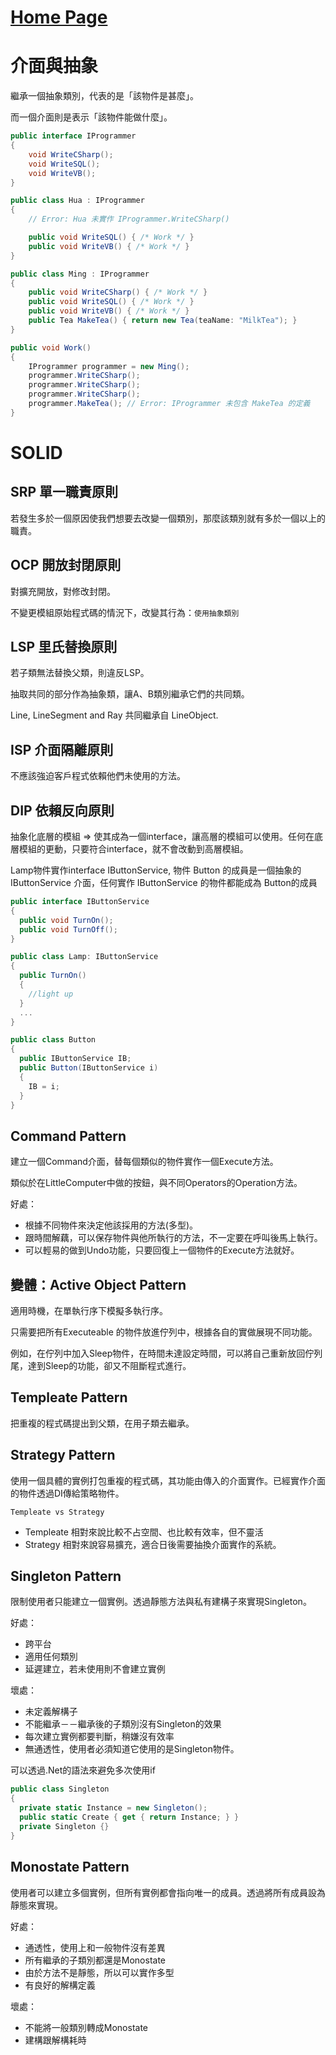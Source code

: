 # [Home Page](https://github.com/yuhuan0205/CSharpLearning)

# 介面與抽象
繼承一個抽象類別，代表的是「該物件是甚麼」。

而一個介面則是表示「該物件能做什麼」。

```C#
public interface IProgrammer
{
    void WriteCSharp();
    void WriteSQL();
    void WriteVB();
}

public class Hua : IProgrammer
{
    // Error: Hua 未實作 IProgrammer.WriteCSharp()

    public void WriteSQL() { /* Work */ }
    public void WriteVB() { /* Work */ }
}

public class Ming : IProgrammer
{
    public void WriteCSharp() { /* Work */ }
    public void WriteSQL() { /* Work */ }
    public void WriteVB() { /* Work */ }
    public Tea MakeTea() { return new Tea(teaName: "MilkTea"); }
}

public void Work()
{
    IProgrammer programmer = new Ming();
    programmer.WriteCSharp();
    programmer.WriteCSharp();
    programmer.WriteCSharp();
    programmer.MakeTea(); // Error: IProgrammer 未包含 MakeTea 的定義
}
```

# SOLID
## SRP 單一職責原則
若發生多於一個原因使我們想要去改變一個類別，那麼該類別就有多於一個以上的職責。

## OCP 開放封閉原則
對擴充開放，對修改封閉。

不變更模組原始程式碼的情況下，改變其行為：`使用抽象類別`

## LSP 里氏替換原則
若子類無法替換父類，則違反LSP。

抽取共同的部分作為抽象類，讓A、B類別繼承它們的共同類。

Line, LineSegment and Ray 共同繼承自 LineObject.

## ISP 介面隔離原則
不應該強迫客戶程式依賴他們未使用的方法。

## DIP 依賴反向原則
抽象化底層的模組 => 使其成為一個interface，讓高層的模組可以使用。任何在底層模組的更動，只要符合interface，就不會改動到高層模組。

Lamp物件實作interface IButtonService, 物件 Button 的成員是一個抽象的 IButtonService 介面，任何實作 IButtonService 的物件都能成為 Button的成員

```C#
public interface IButtonService
{
  public void TurnOn();
  public void TurnOff();
} 

public class Lamp: IButtonService
{
  public TurnOn()
  {
    //light up
  }
  ...
}

public class Button
{
  public IButtonService IB;
  public Button(IButtonService i)
  {
    IB = i;
  }
}
```
## Command Pattern
建立一個Command介面，替每個類似的物件實作一個Execute方法。

類似於在LittleComputer中做的按鈕，與不同Operators的Operation方法。

好處：
* 根據不同物件來決定他該採用的方法(多型)。
* 跟時間解藕，可以保存物件與他所執行的方法，不一定要在呼叫後馬上執行。
* 可以輕易的做到Undo功能，只要回復上一個物件的Execute方法就好。

## 變體：Active Object Pattern
適用時機，在單執行序下模擬多執行序。

只需要把所有Executeable 的物件放進佇列中，根據各自的實做展現不同功能。

例如，在佇列中加入Sleep物件，在時間未達設定時間，可以將自己重新放回佇列尾，達到Sleep的功能，卻又不阻斷程式進行。

## Templeate Pattern
把重複的程式碼提出到父類，在用子類去繼承。

## Strategy Pattern
使用一個具體的實例打包重複的程式碼，其功能由傳入的介面實作。已經實作介面的物件透過DI傳給策略物件。

`Templeate vs Strategy`
* Templeate 相對來說比較不占空間、也比較有效率，但不靈活
* Strategy 相對來說容易擴充，適合日後需要抽換介面實作的系統。

## Singleton Pattern
限制使用者只能建立一個實例。透過靜態方法與私有建構子來實現Singleton。

好處：
* 跨平台
* 適用任何類別
* 延遲建立，若未使用則不會建立實例

壞處：
* 未定義解構子
* 不能繼承－－繼承後的子類別沒有Singleton的效果
* 每次建立實例都要判斷，稍嫌沒有效率
* 無通透性，使用者必須知道它使用的是Singleton物件。

可以透過.Net的語法來避免多次使用if
```C#
public class Singleton
{
  private static Instance = new Singleton();
  public static Create { get { return Instance; } }
  private Singleton {}
}
```
## Monostate Pattern
使用者可以建立多個實例，但所有實例都會指向唯一的成員。透過將所有成員設為靜態來實現。

好處：
* 通透性，使用上和一般物件沒有差異
* 所有繼承的子類別都還是Monostate
* 由於方法不是靜態，所以可以實作多型
* 有良好的解構定義

壞處：
* 不能將一般類別轉成Monostate
* 建構跟解構耗時
